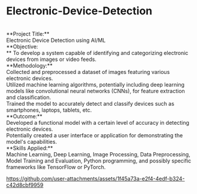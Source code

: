 # Electronic-Device-Detection
<br>
**Project Title:**<br>
Electronic Device Detection using AI/ML<br>
**Objective:<br>**
To develop a system capable of identifying and categorizing electronic devices from images or video feeds.<br>
**Methodology:**<br>
Collected and preprocessed a dataset of images featuring various electronic devices.<br>
Utilized machine learning algorithms, potentially including deep learning models like convolutional neural networks (CNNs), for feature extraction and classification.<br>
Trained the model to accurately detect and classify devices such as smartphones, laptops, tablets, etc.<br>
**Outcome:**<br>
Developed a functional model with a certain level of accuracy in detecting electronic devices.<br>
Potentially created a user interface or application for demonstrating the model's capabilities.<br>
**Skills Applied:**<br>
Machine Learning, Deep Learning, Image Processing, Data Preprocessing, Model Training and Evaluation, Python programming, and possibly specific frameworks like TensorFlow or PyTorch.<br>


https://github.com/user-attachments/assets/1f45a73a-e2f4-4edf-b324-c42d8cbf9959

